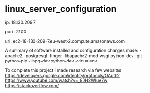 # linux_server_configuration

ip: 18.130.209.7

port: 2200

url: ec2-18-130-209-7.eu-west-2.compute.amazonaws.com

A summary of software installed and configuration changes made:
-apache2
-postgresql
-finger
-libapache2-mod-wsgi python-dev
-git
-python-pip
-libpq-dev python-dev
-virtualenv

To complete this project i made research via few websites
https://developers.google.com/identity/protocols/OAuth2
https://www.youtube.com/watch?v=_80H2WIuA7w
https://stackoverflow.com/
